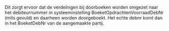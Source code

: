Dit zorgt ervoor dat de verdelingen bij doorboeken worden omgezet naar het debiteurnummer in systeeminstelling BoeketOpdrachtenVoorraadDebNr (mits gevuld) en daarheen worden doorgeboekt. Het echte debnr komt dan in het BoeketDebNr van de aangemaakte partij.